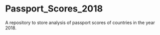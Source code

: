 # Passport_Scores_2018
A repository to store analysis of passport scores of countries in the year 2018.
